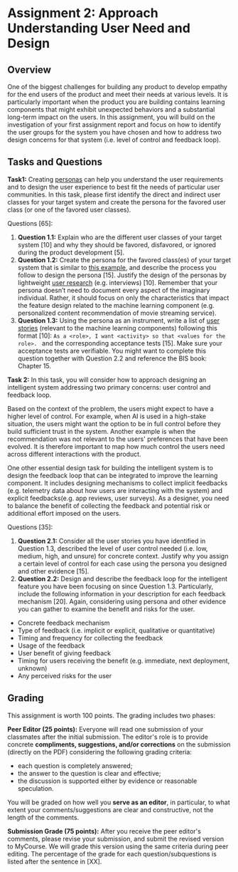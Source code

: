 # Assignment 2: Approach Understanding User Need and Design

## Overview

One of the biggest challenges for building any product to develop empathy for the end users of the product and meet their needs at various levels. It is particularly important when the product you are building contains learning components that might exhibit unexpected behaviors and a substantial long-term impact on the users. In this assignment, you will build on the investigation of your first assignment report and focus on how to identify the user groups for the system you have chosen and how to address two design concerns for that system (i.e. level of control and feedback loop).


## Tasks and Questions

**Task1:**
Creating [personas](https://www.interaction-design.org/literature/article/personas-why-and-how-you-should-use-them) can help you understand the user requirements and to design the user experience to best fit the needs of particular user communities. In this task, please first identify the direct and indirect user classes for your target system and create the persona for the favored user class (or one of the favored user classes).

Questions [65]:

1. **Question 1.1:** Explain who are the different user classes of your target system [10] and why they should be favored, disfavored, or ignored during the product development [5].
2. **Question 1.2:** Create the persona for the favored class(es) of your target system that is similar to [this example](https://s3.amazonaws.com/media.nngroup.com/media/editor/2015/01/19/examplepersona.png), and describe the process you follow to design the persona [15]. Justify the design of the personas by lightweight [user research](https://www.interaction-design.org/literature/topics/user-research) (e.g. interviews) [10]. Remember that your persona doesn’t need to document every aspect of the imaginary individual. Rather, it should focus on only the characteristics that impact the feature design related to the machine learning component (e.g. personalized content recommendation of movie streaming service).
3. **Question 1.3:** Using the persona as an instrument, write a list of [user stories](https://learning.oreilly.com/library/view/agile-software-requirements/9780321685438/ch06.html) (relevant to the machine learning components) following this format [10]: 
`As a <role>, I want <activity> so that <values for the role>. `
and the corresponding acceptance tests [15]. Make sure your acceptance tests are verifiable. You might want to complete this question together with Question 2.2 and reference the BIS book: Chapter 15.

**Task 2:**
In this task, you will consider how to approach designing an intelligent system addressing two primary concerns: user control and feedback loop. 

Based on the context of the problem, the users might expect to have a higher level of control. For example, when AI is used in a high-stake situation, the users might want the option to be in full control before they build sufficient trust in the system. Another example is when the recommendation was not relevant to the users' preferences that have been evolved. It is therefore important to map how much control the users need across different interactions with the product.

One other essential design task for building the intelligent system is to design the feedback loop that can be integrated to improve the learning component. It includes designing mechanisms to collect implicit feedbacks (e.g. telemetry data about how users are interacting with the system) and explicit feedbacks(e.g. app reviews, user surveys). As a designer, you need to balance the benefit of collecting the feedback and potential risk or additional effort imposed on the users.



Questions [35]:
1. **Question 2.1:** Consider all the user stories you have identified in Question 1.3, described the level of user control needed (i.e. low, medium, high, and unsure) for concrete context. Justify why you assign a certain level of control for each case using the persona you designed and other evidence [15].
2. **Question 2.2:**
Design and describe the feedback loop for the intelligent feature you have been focusing on since Question 1.3. Particularly, include the following information in your description for each feedback mechanism [20]. Again, considering using persona and other evidence you can gather to examine the benefit and risks for the user.
* Concrete feedback mechanism
* Type of feedback (i.e. implicit or explicit, qualitative or quantitative)
* Timing and frequency for collecting the feedback
* Usage of the feedback
* User benefit of giving feedback
* Timing for users receiving the benefit (e.g. immediate, next deployment, unknown)
* Any perceived risks for the user





## Grading

This assignment is worth 100 points. The grading includes two phases:

**Peer Editor (25 points):**
Everyone will read one submission of your classmates after the initial submission. The editor's role is to provide concrete **compliments, suggestions, and/or corrections** on the submission (directly on the PDF) considering the following grading criteria:
- each question is completely answered;
- the answer to the question is clear and effective;
- the discussion is supported either by evidence or reasonable speculation. 

You will be graded on how well you **serve as an editor**, in particular, to what extent your comments/suggestions are clear and constructive, not the length of the comments. 


**Submission Grade (75 points):**
After you receive the peer editor's comments, please revise your submission, and submit the revised version to MyCourse. We will grade this version using the same criteria during peer editing. The percentage of the grade for each question/subquestions is listed after the sentence in [XX]. 

